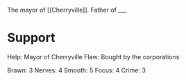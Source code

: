 The mayor of [[Cherryville]]. Father of ___

# Support
Help: Mayor of Cherryville
Flaw: Bought by the corporations

Brawn: 3
Nerves: 4
Smooth: 5
Focus: 4
Crime: 3